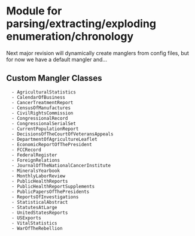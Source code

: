 # Module for parsing/extracting/exploding enumeration/chronology
Next major revision will dynamically create manglers from config files, but for now we have a default mangler and...

## Custom Mangler Classes
      - AgriculturalStatistics
      - CalendarOfBusiness
      - CancerTreatmentReport
      - CensusOfManufactures
      - CivilRightsCommission
      - CongressionalRecord
      - CongressionalSerialSet
      - CurrentPopulationReport
      - DecisionsOfTheCourtOfVeteransAppeals
      - DepartmentOfAgricultureLeaflet
      - EconomicReportOfThePresident
      - FCCRecord
      - FederalRegister
      - ForeignRelations
      - JournalOfTheNationalCancerInstitute
      - MineralsYearbook
      - MonthlyLaborReview
      - PublicHealthReports
      - PublicHealthReportSupplements
      - PublicPapersOfThePresidents
      - ReportsOfInvestigations
      - StatisticalAbstract
      - StatutesAtLarge
      - UnitedStatesReports
      - USExports
      - VitalStatistics
      - WarOfTheRebellion
